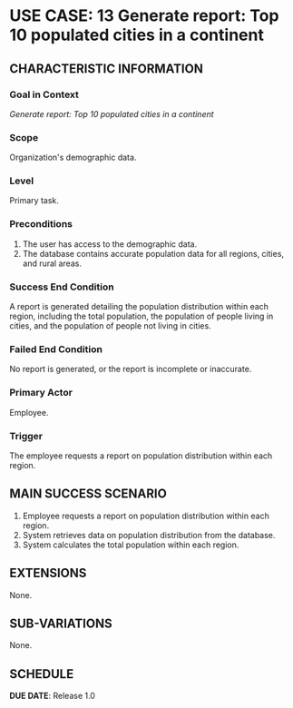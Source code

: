 # USE CASE: 13 Generate report: Top 10 populated cities in a continent

## CHARACTERISTIC INFORMATION

### Goal in Context

*Generate report: Top 10 populated cities in a continent*

### Scope

Organization's demographic data.

### Level

Primary task.

### Preconditions

1. The user has access to the demographic data.
2. The database contains accurate population data for all regions, cities, and rural areas.

### Success End Condition

A report is generated detailing the population distribution within each region, including the total population, the population of people living in cities, and the population of people not living in cities.

### Failed End Condition

No report is generated, or the report is incomplete or inaccurate.

### Primary Actor

Employee.

### Trigger

The employee requests a report on population distribution within each region.

## MAIN SUCCESS SCENARIO

1. Employee requests a report on population distribution within each region.
2. System retrieves data on population distribution from the database.
3. System calculates the total population within each region.

## EXTENSIONS

None.

## SUB-VARIATIONS

None.

## SCHEDULE

**DUE DATE**: Release 1.0
